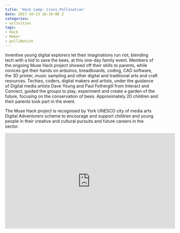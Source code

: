 ```yaml
---
title: 'Hack Camp: Cross_Pollination'
date: 2017-10-23 16:10:00 Z
categories:
- activities
tags:
- Hack
- Maker
- polliNation
---
```


Inventive young digital explorers let their imaginations run riot, blending tech with a bid to save the bees, at this one-day family event. Members of the ongoing Muse Hack project showed off their skills to parents, while novices got their hands on arduinos, breadboards, coding, CAD software, the 3D printer, music sampling and other digital and traditional arts and craft resources. Techies, coders, digital makers and artists, under the guidance of Digital media artists Dave Young and Paul Fothergill from Interact and Connect, guided the groups to play, experiment and create a garden of the future, focusing on the conservation of bees. Approximately 20 children and their parents took part in the event. 

The Muse Hack project is recognised by York UNESCO city of media arts Digital Adventurers scheme to encourage and support children and young people in their creative and cultural pursuits and future careers in the sector. 

<iframe width="560" height="315" src="https://www.youtube.com/embed/HLcQZTYUMgk" frameborder="0" allow="accelerometer; autoplay; encrypted-media; gyroscope; picture-in-picture" allowfullscreen></iframe>


